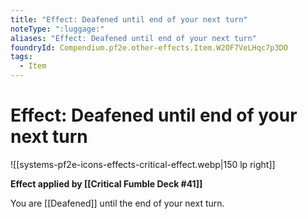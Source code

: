 ```yaml
---
title: "Effect: Deafened until end of your next turn"
noteType: ":luggage:"
aliases: "Effect: Deafened until end of your next turn"
foundryId: Compendium.pf2e.other-effects.Item.W2OF7VeLHqc7p3DO
tags:
  - Item
---
```


# Effect: Deafened until end of your next turn
![[systems-pf2e-icons-effects-critical-effect.webp|150 lp right]]

**Effect applied by [[Critical Fumble Deck #41]]**

You are [[Deafened]] until the end of your next turn.
